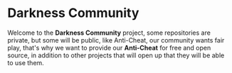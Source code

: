 # Darkness Community

Welcome to the **Darkness Community** project, some repositories are private, but some will be public, like Anti-Cheat, our community wants fair play, that's why we want to provide our **Anti-Cheat** for free and open source, in addition to other projects that will open up that they will be able to use them.
